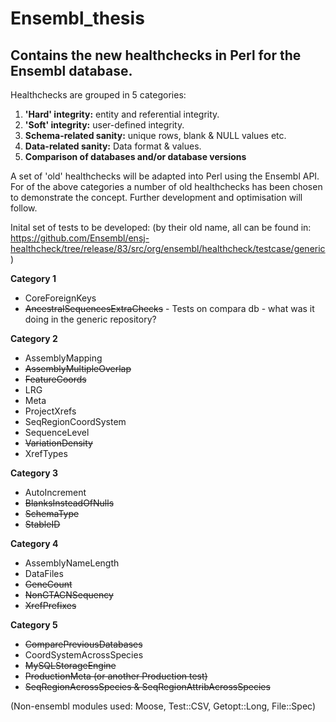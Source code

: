 # Ensembl_thesis

<h2>Contains the new healthchecks in Perl for the Ensembl database.</h2>

Healthchecks are grouped in 5 categories:
<ol>
<li><b>'Hard' integrity:</b> entity and referential integrity.</li>
<li><b>'Soft' integrity:</b> user-defined integrity.</li>
<li><b>Schema-related sanity:</b> unique rows, blank & NULL values etc.</li>
<li><b>Data-related sanity:</b> Data format & values.</li>
<li><b>Comparison of databases and/or database versions</b></li>
</ol>

A set of 'old' healthchecks will be adapted into Perl using the Ensembl API.
For of the above categories a number of old healthchecks has been chosen to
demonstrate the concept. Further development and optimisation will follow.

Inital set of tests to be developed:
(by their old name, all can be found in: 
 https://github.com/Ensembl/ensj-healthcheck/tree/release/83/src/org/ensembl/healthcheck/testcase/generic )
 
<b> Category 1</b>
<ul>
<li>CoreForeignKeys</li>
<li><s>AncestralSequencesExtraChecks</s> - Tests on compara db - what was it doing in the generic repository?</li>
</ul>

<b> Category 2</b>
<ul>
<li>AssemblyMapping</li>
<li><s>AssemblyMultipleOverlap</s></li>
<li><s>FeatureCoords</s></li>
<li>LRG</li>
<li>Meta</li>
<li>ProjectXrefs</li>
<li>SeqRegionCoordSystem</li>
<li>SequenceLevel</li>
<li><s>VariationDensity</s></li>
<li>XrefTypes</li>
</ul>

<b> Category 3</b>
<ul>
<li>AutoIncrement</li>
<li><s>BlanksInsteadOfNulls</s></li>
<li><s>SchemaType</s></li>
<li><s>StableID</s></li>
</ul>

<b> Category 4</b>
<ul>
<li>AssemblyNameLength</li>
<li>DataFiles</li>
<li><s>GeneCount</s></li>
<li><s>NonGTACNSequency</s></li>
<li><s>XrefPrefixes</s></li>
</ul>

<b> Category 5</b>
<ul>
<li><s>ComparePreviousDatabases</s></li>
<li>CoordSystemAcrossSpecies</li>
<li><s>MySQLStorageEngine</s></li>
<li><s>ProductionMeta (or another Production test)</s></li>
<li><s>SeqRegionAcrossSpecies & SeqRegionAttribAcrossSpecies</s></li>
</ul>


(Non-ensembl modules used: Moose, Test::CSV, Getopt::Long, File::Spec)
